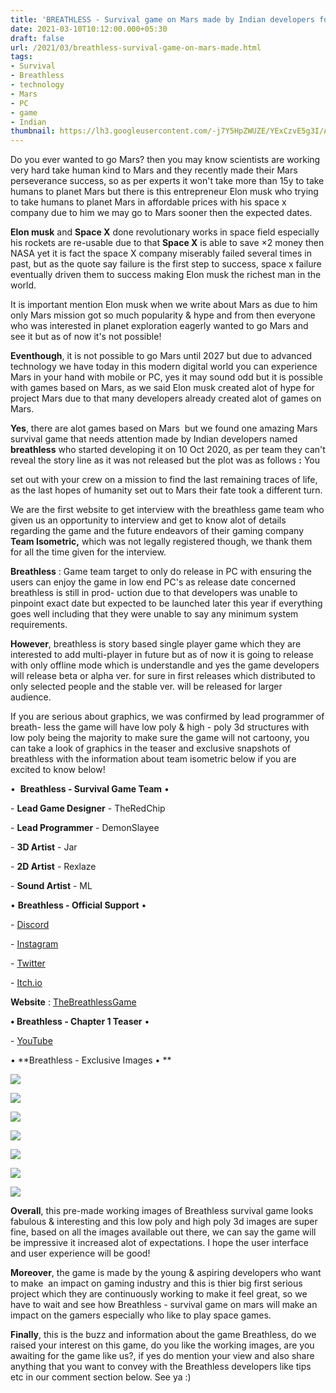 ```yaml
---
title: 'BREATHLESS - Survival game on Mars made by Indian developers for PC! '
date: 2021-03-10T10:12:00.000+05:30
draft: false
url: /2021/03/breathless-survival-game-on-mars-made.html
tags: 
- Survival
- Breathless
- technology
- Mars
- PC
- game
- Indian
thumbnail: https://lh3.googleusercontent.com/-j7Y5HpZWUZE/YExCzvE5g3I/AAAAAAAADgA/1maTarUfmqoJlOC1ESPmZdyG61fogpKiACLcBGAsYHQ/s1600/1615610567607548-0.png "BREATHLESS - Survival game on Mars made by Indian developers for PC!"
--- 
```


  

Do you ever wanted to go Mars? then you may know scientists are working very hard take human kind to Mars and they recently made their Mars perseverance success, so as per experts it won't take more than 15y to take humans to planet Mars but there is this entrepreneur Elon musk who trying to take humans to planet Mars in affordable prices with his space x company due to him we may go to Mars sooner then the expected dates. 

  

**Elon musk** and **Space X** done revolutionary works in space field especially his rockets are re-usable due to that **Space X** is able to save ×2 money then NASA yet it is fact the space X company miserably failed several times in past, but as the quote say failure is the first step to success, space x failure eventually driven them to success making Elon musk the richest man in the world. 

  

It is important mention Elon musk when we write about Mars as due to him only Mars mission got so much popularity & hype and from then everyone who was interested in planet exploration eagerly wanted to go Mars and see it but as of now it's not possible! 

  

**Eventhough**, it is not possible to go Mars until 2027 but due to advanced technology we have today in this modern digital world you can experience Mars in your hand with mobile or PC, yes it may sound odd but it is possible with games based on Mars, as we said Elon musk created alot of hype for project Mars due to that many developers already created alot of games on Mars. 

  

**Yes**, there are alot games based on Mars  but we found one amazing Mars survival game that needs attention made by Indian developers named **breathless** who started developing it on 10 Oct 2020, as per team they can't reveal the story line as it was not released but the plot was as follows **:** You 

set out with your crew on a mission to find the last remaining traces of life, as the last hopes of humanity set out to Mars their fate took a different turn.   

  

We are the first website to get interview with the breathless game team who given us an opportunity to interview and get to know alot of details regarding the game and the future endeavors of their gaming company **Team Isometric,** which was not legally registered though, we thank them for all the time given for the interview.   

  

**Breathless** : Game team target to only do release in PC with ensuring the users can enjoy the game in low end PC's as release date concerned breathless is still in prod- uction due to that developers was unable to pinpoint exact date but expected to be launched later this year if everything goes well including that they were unable to say any minimum system requirements. 

  

**However**, breathless is story based single player game which they are interested to add multi-player in future but as of now it is going to release with only offline mode which is understandle and yes the game developers will release beta or alpha ver. for sure in first releases which distributed to only selected people and the stable ver. will be released for larger audience. 

  

If you are serious about graphics, we was confirmed by lead programmer of breath- less the game will have low poly & high - poly 3d structures with low poly being the majority to make sure the game will not cartoony, you can take a look of graphics in the teaser and exclusive snapshots of breathless with the information about team isometric below if you are excited to know below! 

  

•  **Breathless - Survival Game Team** •   

  

\- **Lead Game Designer** - TheRedChip  

\- **Lead Programmer** - DemonSlayee

\- **3D Artist** - Jar

\- **2D Artist** - Rexlaze

\- **Sound Artist** - ML

  

• **Breathless - Official Support** • 

  

\- [Discord](https://www.youtube.com/redirect?event=video_description&redir_token=QUFFLUhqbE9IT0F3Z0ZSX1JKNVhDMkM2WlJTa2pBWmx2Z3xBQ3Jtc0trdVZaanlpNUFiYURPNmtEejloMzgweTJwbkppbnRqQUdzUDhSaEZDcnc2eVQzUGxKdjBOeElMRFMzNG9fUjZ5QmhTaWd3bGxrbnZtSGtvclBuOWNoSi1BSnJVVWstMERuc3JNYWVrVmlUUW5Tejlscw&q=https%253A%252F%252Fdiscord.gg%252FCVnkTAaMRz)

\- [Instagram](https://www.youtube.com/redirect?event=video_description&redir_token=QUFFLUhqa2hkUTlaQ1cxbmFGbWRJUkpMX0tLT1hFUU9NUXxBQ3Jtc0tuZXNhQUZSV2RYZTE4RkphMWhmSjYxc29LalFrc2tibElFaVZ2dTlUUFBRaW5yQjcyNkNFZThxSDJCUUJTQXdHOWR6OWtrRUFxT3QtaUxDeXlJNE9vdzc4T2VZSENOYWlCX1Vnb3dPc2FQYUtOOWhtbw&q=https%253A%252F%252Fwww.instagram.com%252Fteam_isometric%252F)

\- [Twitter](https://www.youtube.com/redirect?event=video_description&redir_token=QUFFLUhqbDgtYlBJWFdRZFpfR0hVbzV1ellkRjh2NE11UXxBQ3Jtc0tseGpsOFZ4c28xV3VrbDk3a0xjUzU1TG9XM3ZaTVgyd3VUZ3VsZkpKTXBya1FWb3NqT2NBbVllUVRnR2VIQ3NFdURkTFBBZEF4cE90LU01S1k2SzQtQXNCelk5V05hZ3VWSFNBZHJzVTNkakx0SVRJRQ&q=https%253A%252F%252Ftwitter.com%252FTeam_Isometric)

\- [Itch.io](https://www.youtube.com/redirect?event=video_description&redir_token=QUFFLUhqbFRMMTVfNzhOZUJRMHRHRzVVZC1oRDg1TTRMd3xBQ3Jtc0tuVHBHV1hjdHVrb2VjMjdQcGtTMVBieXhVdDNCdTU2cjNmbkU1b2JlOUxRRU9OMXkzRU5veTBNbWlteVhYdHJRX3Z0QnJUY0t5MlZ0amhBZDk5c3VsRnJmLU95dmlVTHlqWnBHZ3NJMU03U0ZIcnNuTQ&q=https%253A%252F%252Fteam-isometric.itch.io%252F)

  

**Website** : [TheBreathlessGame](https://team-isometric.github.io/TheBreathlessGame/)

**• Breathless - Chapter 1 Teaser** •

  

\- [YouTube](https://youtu.be/ck5TOPqlT88)

  

• **Breathless - Exclusive Images • **

 **![](https://lh3.googleusercontent.com/-FAMJf4Q0LqA/YExCx7NAGsI/AAAAAAAADf8/zeTeipVMzgETopeJAOrFWWDns-Ini3iYQCLcBGAsYHQ/s1600/1615610559886414-1.png)** 

 **![](https://lh3.googleusercontent.com/-XqV0mSOicAU/YExCvysmzHI/AAAAAAAADf4/165p5fnF0zQiqSW-YJVNIiwpMyMji7KgwCLcBGAsYHQ/s1600/1615610550078944-2.png)** 

 **![](https://lh3.googleusercontent.com/-9PJtMz5_H2w/YExCtQbVKcI/AAAAAAAADf0/3dCvGVPT-zQe2F2Wevz_RMUKyBpWwLp-wCLcBGAsYHQ/s1600/1615610545535563-3.png)** 

 **![](https://lh3.googleusercontent.com/-Wr1SYBpUNdQ/YExCsSKijdI/AAAAAAAADfw/0lUJ5gOvIDAt7r4915mEtrwg4MxTNYbGgCLcBGAsYHQ/s1600/1615610540471437-4.png)** 

 **![](https://lh3.googleusercontent.com/-cKnhcFU_IGs/YExCrNtcsbI/AAAAAAAADfs/P8FdrIWYk5wsv-0j1KnEyweSYgBjKDxTACLcBGAsYHQ/s1600/1615610530294984-5.png)** 

 **![](https://lh3.googleusercontent.com/-xVN3GQWSg28/YExCoRGBTeI/AAAAAAAADfo/OGmTJpr71kw0rwjIgCfq9XQwPXkCRhniwCLcBGAsYHQ/s1600/1615610525438109-6.png)** 

 **![](https://lh3.googleusercontent.com/-4BI-5dwM51A/YExCnPJug9I/AAAAAAAADfk/I3GKhzczi6kMa2BiFBvwWpF2172LZSpyQCLcBGAsYHQ/s1600/1615610514592556-7.png)** 

**Overall**, this pre-made working images of Breathless survival game looks fabulous & interesting and this low poly and high poly 3d images are super fine, based on all the images available out there, we can say the game will be impressive it increased alot of expectations. I hope the user interface and user experience will be good! 

  

**Moreover**, the game is made by the young & aspiring developers who want to make  an impact on gaming industry and this is thier big first serious project which they are continuously working to make it feel great, so we have to wait and see how Breathless - survival game on mars will make an impact on the gamers especially who like to play space games.   

  

**Finally**, this is the buzz and information about the game Breathless, do we raised your interest on this game, do you like the working images, are you awaiting for the game like us?, if yes do mention your view and also share anything that you want to convey with the Breathless developers like tips etc in our comment section below. See ya :)